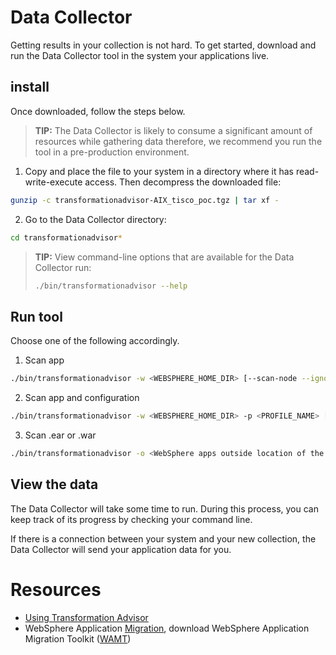 # Data Collector
Getting results in your collection is not hard. To get started, download and run the Data Collector tool in the system your applications live.

## install
Once downloaded, follow the steps below.

> **TIP:** The Data Collector is likely to consume a significant amount of resources while gathering data therefore, we recommend you run the tool in a pre-production environment.

1. Copy and place the file to your system in a directory where it has read-write-execute access.
   Then decompress the downloaded file:

```sh
gunzip -c transformationadvisor-AIX_tisco_poc.tgz | tar xf -
```

2. Go to the Data Collector directory:

```sh
cd transformationadvisor*
```

> **TIP:** View command-line options that are available for the Data Collector run:
> ```sh
> ./bin/transformationadvisor --help
> ```

## Run tool

Choose one of the following accordingly.

1. Scan app 
```sh
./bin/transformationadvisor -w <WEBSPHERE_HOME_DIR> [--scan-node --ignore-missing-binary --ignore-missing-shared-library]
```

2. Scan app and configuration

```sh
./bin/transformationadvisor -w <WEBSPHERE_HOME_DIR> -p <PROFILE_NAME> [<WSADMIN_USER> <WSADMIN_PASSWORD> --scan-node --ignore-missing-binary --ignore-missing-shared-library]
```

3. Scan .ear or .war

```sh
./bin/transformationadvisor -o <WebSphere apps outside location of the .ear and/or .war files>
```

## View the data
The Data Collector will take some time to run. During this process, you can keep track of its progress by checking your command line.

If there is a connection between your system and your new collection, the Data Collector will send your application data for you.



# Resources

- [Using Transformation Advisor ](https://developer.ibm.com/recipes/tutorials/using-the-transformation-advisor-on-ibm-cloud-private/)
- WebSphere Application [Migration](https://developer.ibm.com/wasdev/docs/migration/), download WebSphere Application Migration Toolkit ([WAMT](https://developer.ibm.com/wasdev/downloads/#asset/tools-WebSphere_Application_Server_Migration_Toolkit))